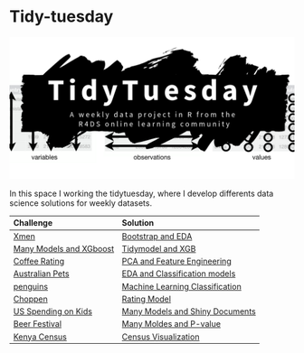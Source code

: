 # Tidy-tuesday

![](https://github.com/rfordatascience/tidytuesday/raw/master/static/tt_logo.png)


In this space I working the tidytuesday, where I develop differents data science solutions for weekly datasets.



|Challenge|Solution|
|:--------|:-------|
|[Xmen](https://github.com/rfordatascience/tidytuesday/blob/master/data/2020/2020-06-30/readme.md)| [Bootstrap and EDA](https://github.com/carlosjimenez88M/Tidy-tuesday/blob/master/Data-screencasts/Xmen.md)|
[Many Models and XGboost](https://cran.r-project.org/web/packages/gapminder/README.html)|[Tidymodel and XGB](https://github.com/carlosjimenez88M/Tidy-tuesday/blob/master/Data-screencasts/manymodels.md)|
[Coffee Rating](https://github.com/rfordatascience/tidytuesday/blob/master/data/2020/2020-07-07/readme.md)|[PCA and Feature Engineering](https://github.com/carlosjimenez88M/Tidy-tuesday/blob/master/Data-screencasts/coffe-Rating-.md)|
|[Australian Pets](https://github.com/rfordatascience/tidytuesday/blob/master/data/2020/2020-07-21/readme.md)|[EDA and Classification models](https://github.com/carlosjimenez88M/Tidy-tuesday/blob/master/Data-screencasts/Australian-Pets.md)|
|[penguins](https://github.com/rfordatascience/tidytuesday/blob/master/data/2020/2020-07-28/readme.md)|[Machine Learning Classification](https://github.com/carlosjimenez88M/Tidy-tuesday/blob/master/Data-screencasts/Penguins.md)|
|[Choppen](https://github.com/rfordatascience/tidytuesday/blob/master/data/2020/2020-08-25/readme.md)|[Rating Model](https://github.com/carlosjimenez88M/Tidy-tuesday/blob/master/Data-screencasts/choppen.md)|
|[US Spending on Kids](https://github.com/rfordatascience/tidytuesday/blob/master/data/2020/2020-09-15/readme.md)|[Many Models and Shiny Documents](https://danieljimenez.shinyapps.io/tidytyesday38/)|
|[Beer Festival](https://github.com/rfordatascience/tidytuesday/blob/master/data/2020/2020-10-20/readme.md)|[Many Moldes and P-value](https://github.com/carlosjimenez88M/Tidy-tuesday/blob/master/Data-screencasts/Beer-Festival.md)|
|[Kenya Census](https://github.com/rfordatascience/tidytuesday/blob/master/data/2021/2021-01-19/readme.md)|[Census Visualization](https://github.com/carlosjimenez88M/Tidy-tuesday/blob/master/Data-screencasts/kenya_Census.md)|



